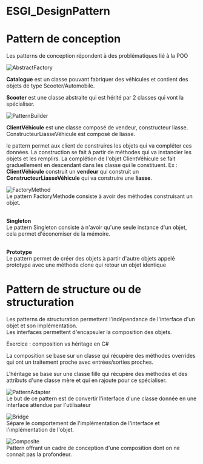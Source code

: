 # ESGI_DesignPattern

# Pattern de conception
Les patterns de conception répondent à des problématiques lié à la POO

![AbstractFactory](AbstractFactory.png)
<br>

**Catalogue** est un classe pouvant fabriquer des véhicules et contient des objets de type Scooter/Automobile.

**Scooter** est une classe abstraite qui est hérité par 2 classes qui vont la spécialiser.

![PatternBuilder](PatternBuilder.png)

**ClientVéhicule** est une classe composé de vendeur, constructeur liasse.
ConstructeurLiasseVéhicule est composé de liasse.

le pattern permet aux client de construires les objets qui va compléter ces données. La construction se fait à partir de méthodes qui va instancier les objets et les remplirs. La complétion de l'objet ClientVéhicule se fait graduellement en descendant dans les classe qui le constituent. Ex : **ClientVéhicule** construit un **vendeur** qui construit un **ConstructeurLiasseVéhicule** qui va construire une **liasse**.

![FactoryMethod](FactoryMethod.png)
<br> Le pattern FactoryMethode consiste à avoir des méthodes construisant un objet.

<br> **Singleton** 
<br> Le pattern Singleton consiste à n'avoir qu'une seule instance d'un objet, cela permet d'économiser de la mémoire.

<br> **Prototype**
<br> Le pattern permet de créer des objets à partir d'autre objets appelé prototype avec une méthode clone qui retour un objet identique <br>

# Pattern de structure ou de structuration

Les patterns de structuration permettent l'indépendance de l'interface d'un objet et son implémentation. <br>
Les interfaces permettent d'encapsuler la composition des objets. <br>

Exercice : composition vs héritage en C# <br>

La composition se base sur un classe qui récupère des méthodes overrides qui ont un traitement proche avec entrées/sorties proches. <br>

L'héritage se base sur une classe fille qui récupère des méthodes et des attributs d'une classe mère et qui en rajoute pour ce spécialiser. <br>

![PatternAdapter](PatternAdapter.png)
<br> Le but de ce pattern est de convertir l'interface d'une classe donnée en une interface attendue par l'utilisateur

![Bridge](Bridge.png)
<br> Sépare le comportement de l'implémentation de l'interface et l'implémentation de l'objet.

![Composite](Composite.png)
<br> Pattern offrant un cadre de conception d'une composition dont on ne connait pas la profondeur.
